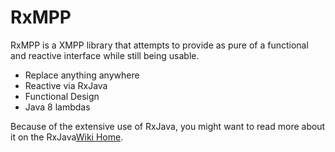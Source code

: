 # RxMPP

RxMPP is a XMPP library that attempts to provide as pure of a functional and
 reactive interface while still being usable.

 - Replace anything anywhere
 - Reactive via RxJava
 - Functional Design
 - Java 8 lambdas

Because of the extensive use of RxJava, you might want to read more about it on
 the RxJava<a href="https://github.com/ReactiveX/RxJava/wiki">Wiki Home</a>.
